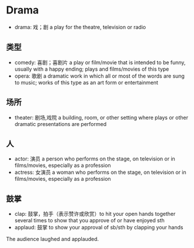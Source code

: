 # Drama

- drama: 戏；剧 a play for the theatre, television or radio

## 类型

- comedy: 喜剧；喜剧片 a play or film/movie that is intended to be funny, usually with a happy ending; plays and films/movies of this type
- opera: 歌剧 a dramatic work in which all or most of the words are sung to music; works of this type as an art form or entertainment

## 场所

- theater: 剧场,戏院 a building, room, or other setting where plays or other dramatic presentations are performed

## 人

- actor: 演员 a person who performs on the stage, on television or in films/movies, especially as a profession
- actress: 女演员 a woman who performs on the stage, on television or in films/movies, especially as a profession

## 鼓掌

- clap: 鼓掌，拍手（表示赞许或欣赏）to hit your open hands together several times to show that you approve of or have enjoyed sth
- applaud: 鼓掌 to show your approval of sb/sth by clapping your hands

The audience laughed and applauded.
